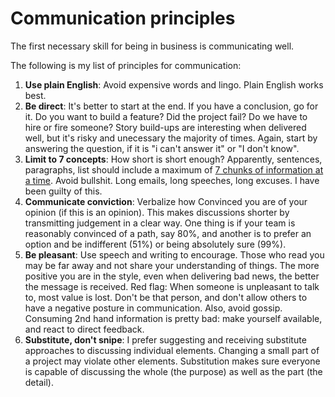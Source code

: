 # Communication principles

The first necessary skill for being in business is communicating well.
 
The following is my list of principles for communication:

1. **Use plain English**: Avoid expensive words and lingo. Plain English works best.
2. **Be direct**: It's better to start at the end. If you have a conclusion, go for it. Do you want to build a feature? Did the project fail? Do we have to hire or fire someone? Story build-ups are interesting when delivered well, but it's risky and unecessary the majority of times. Again, start by answering the question, if it is "i can't answer it" or "I don't know".
3. **Limit to 7 concepts**: How short is short enough? Apparently, sentences, paragraphs, list should include a maximum of [7 chunks of information at a time](https://en.m.wikipedia.org/wiki/The_Magical_Number_Seven,_Plus_or_Minus_Two).  Avoid bullshit. Long emails, long speeches, long excuses. I have been guilty of this. 
4. **Communicate conviction**: Verbalize how Convinced you are of your opinion (if this is an opinion). This makes discussions shorter by transmitting judgement in a clear way. One thing is if your team is reasonably convinced of a path, say 80%, and another is to prefer an option and be indifferent (51%) or being absolutely sure (99%). 
5. **Be pleasant**: Use speech and writing to encourage. Those who read you may be far away and not share your understanding of things. The more positive you are in the style, even when delivering bad news, the better the message is received. Red flag: When someone is unpleasant to talk to, most value is lost. Don't be that person, and don't allow others to have a negative posture in communication. Also, avoid gossip. Consuming 2nd hand information is pretty bad: make yourself available, and react to direct feedback.
6. **Substitute, don't snipe**: I prefer suggesting and receiving substitute approaches to discussing individual elements. Changing a small part of a project may violate other elements. Substitution makes sure everyone is capable of discussing the whole (the purpose) as well as the part (the detail).